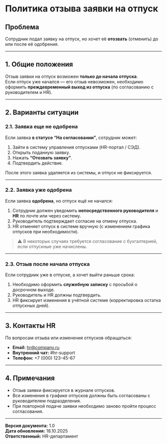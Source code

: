 # Политика отзыва заявки на отпуск

## Проблема
Сотрудник подал заявку на отпуск, но хочет её **отозвать** (отменить) до или после её одобрения.

---

## 1. Общие положения
Отзыв заявки на отпуск возможен **только до начала отпуска**.  
Если отпуск уже начался — его отзыв невозможен, необходимо оформить **преждевременный выход из отпуска** (по согласованию с руководителем и HR).

---

## 2. Варианты ситуации

### 2.1. Заявка еще не одобрена
Если заявка **в статусе “На согласовании”**, сотрудник может:
1. Зайти в систему управления отпусками (HR-портал / СЭД).
2. Открыть поданную заявку.
3. Нажать **“Отозвать заявку”**.
4. Подтвердить действие.

После этого заявка удаляется из системы, и отпуск не фиксируется.

---

### 2.2. Заявка уже одобрена
Если заявка **одобрена**, но отпуск ещё не начался:
1. Сотрудник должен уведомить **непосредственного руководителя** и **HR** по почте или через систему.
2. Руководитель подтверждает согласие на отмену отпуска.
3. HR отменяет отпуск в системе вручную (с изменением графика отпусков при необходимости).

> ⚠️ В некоторых случаях требуется согласование с бухгалтерией, если отпускные уже начислены.

---

### 2.3. Отзыв после начала отпуска
Если сотрудник уже в отпуске, а хочет выйти раньше срока:
1. Необходимо оформить **служебную записку** с просьбой о досрочном выходе.
2. Руководитель и HR должны подтвердить.
3. HR фиксирует изменения в учётной системе (корректировка остатка отпускных дней).

---

## 3. Контакты HR
По вопросам отзыва или изменения отпусков обращаться:
- **Email:** hr@company.ru  
- **Внутренний чат:** #hr-support  
- **Телефон:** +7 (000) 123-45-67

---

## 4. Примечания
- Отзыв заявки фиксируется в журнале отпусков.  
- Все изменения в графике отпусков должны быть согласованы с руководителем подразделения.  
- При повторной подаче заявки необходимо заново пройти процесс согласования.

---

**Версия документа:** 1.0  
**Дата обновления:** 18.10.2025  
**Ответственный:** HR-департамент
